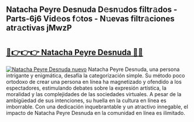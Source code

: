 ## Natacha Peyre Desnuda D𝚎sn𝚞dos filtr𝚊dos - Parts-6j6 Vid𝚎os f𝚘tos - N𝚞evas filtr𝚊ciones atr𝚊ctivas jMwzP

# <h2><a href="http://mb9eiu.tromn.icu/?c=Natacha+Peyre+Desnuda">🔗👉👉👉 Natacha Peyre Desnuda 🔗🔗</a></h2>

[![Natacha Peyre Desnuda nuevo](https://i.imgur.com/pEAQMta.gif)](http://mb9eiu.tromn.icu/?c=Natacha+Peyre+Desnuda)
Natacha Peyre Desnuda, una persona intrigante y enigmática, desafía la categorización simple. Su método poco ortodoxo de crear una persona en línea ha magnetizado y ofendido a los espectadores, estimulando debates sobre la expresión artística, la moralidad y las complejidades de las sociedades virtuales. A pesar de la ambigüedad de sus intenciones, su huella en la cultura en línea es imborrable. Con una dedicación inquebrantable y un atractivo innegable, el impacto de Natacha Peyre Desnuda en la comunidad en línea es ilimitado.
